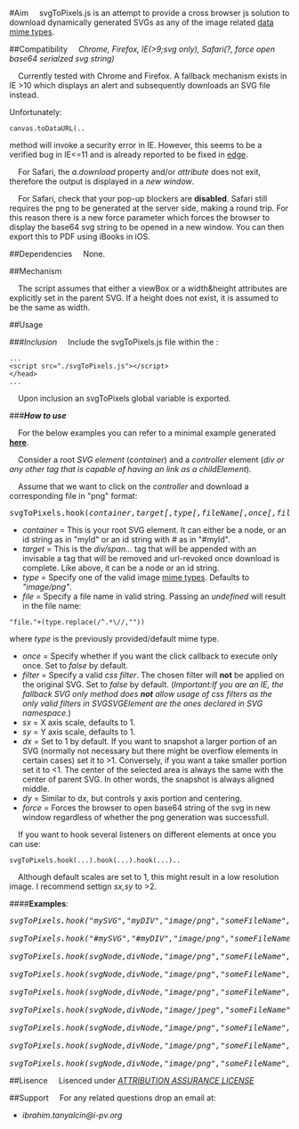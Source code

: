 
#Aim
&nbsp;&nbsp;&nbsp;&nbsp;svgToPixels.js is an attempt to provide a cross browser js solution to download dynamically generated SVGs as any of the
image related [data mime types](https://developer.mozilla.org/en-US/docs/Web/HTTP/Basics_of_HTTP/MIME_types).

##Compatibility
&nbsp;&nbsp;&nbsp;&nbsp;*Chrome, Firefox, IE(>9;svg only), Safari(?, force open base64 serialzed svg string)*

&nbsp;&nbsp;&nbsp;&nbsp;Currently tested with Chrome and Firefox. A fallback mechanism exists in IE >10 which displays an alert and subsequently downloads an SVG file instead.

Unfortunately:

```
canvas.toDataURL(..
```

method will invoke a security error in IE. However, this seems to be a verified bug in IE<=11 and is already reported to be fixed in [edge](https://connect.microsoft.com/IE/feedback/details/828416/cavas-todataurl-method-doesnt-work-after-draw-svg-file-to-canvas).

&nbsp;&nbsp;&nbsp;&nbsp;For Safari, the *a.download* property and/or _attribute_ does not exit, therefore the output is displayed in a *new window*.

&nbsp;&nbsp;&nbsp;&nbsp;For Safari, check that your pop-up blockers are __disabled__. Safari still requires the png to be generated at the server side, making a round trip. For this reason there is a new force parameter
which forces the browser to display the base64 svg string to be opened in a new window. You can then export this to PDF using iBooks in iOS.

##Dependencies
&nbsp;&nbsp;&nbsp;&nbsp;None.

##Mechanism

&nbsp;&nbsp;&nbsp;&nbsp;The script assumes that either a viewBox or a width&height attributes are explicitly set in the parent SVG. If a height does not exist, it is assumed to be the same as width.

##Usage

###*Inclusion*
&nbsp;&nbsp;&nbsp;&nbsp;Include the svgToPixels.js file within the <head>:

```
...
<script src="./svgToPixels.js"></script>
</head>
...
```

&nbsp;&nbsp;&nbsp;&nbsp;Upon inclusion an svgToPixels global variable is exported.
	
###*__How to use__*

&nbsp;&nbsp;&nbsp;&nbsp;For the below examples you can refer to a minimal example generated [__here__](example/svgToPng.html).

&nbsp;&nbsp;&nbsp;&nbsp;Consider a root *SVG element* (*container*) and a *controller* element (*div or any other tag that is capable of having an link as a childElement*).

&nbsp;&nbsp;&nbsp;&nbsp;Assume that we want to click on the *controller* and download a corresponding file in "png" format:

<pre>
svgToPixels.hook(<i>container,target[,type[,fileName[,once[,filter[,sx[,sy[,dx[,dy[,force]]]]]]]]]</i>)
</pre>

* _container_ = This is your root SVG element. It can either be a node, or an id string as in "myId" or an id string with *#* as in "#myId".
* _target_ = This is the *div/span...* tag that will be appended with an invisable a tag that will be removed and url-revoked once download is complete. Like above, it can be a node or an id string.
* _type_ = Specify one of the valid image [mime types](https://developer.mozilla.org/en-US/docs/Web/HTTP/Basics_of_HTTP/MIME_types). Defaults to *"image/png"*.
* _file_ = Specify a file name in valid string. Passing an *undefined* will result in the file name:
```
"file."+(type.replace(/^.*\//,""))
```
where _type_ is the previously provided/default mime type.
* _once_ = Specify whether if you want the click callback to execute only once. Set to *false* by default.
* _filter_ = Specify a valid *css filter*. The chosen filter will __not__ be applied on the original SVG. Set to *false* by default. (*Important:If you are an IE, the fallback SVG only method does __not__ allow usage of css filters as the only valid filters in SVGSVGElement are the ones declared in SVG namespace.*)
* _sx_ = X axis scale, defaults to 1.
* _sy_ = Y axis scale, defaults to 1.
* _dx_ = Set to 1 by default. If you want to snapshot a larger portion of an SVG (normally not necessary but there might be overflow elements in certain cases) set it to >1. Conversely, if you want a take smaller portion set it to <1. The center of the selected area is always the same with the center of parent SVG. In other words, the snapshot is always aligned middle.
* _dy_ = Similar to dx, but controls y axis portion and centering.
* _force_ = Forces the browser to open base64 string of the svg in new window regardless of whether the png generation was successfull.
	
&nbsp;&nbsp;&nbsp;&nbsp;If you want to hook several listeners on different elements at once you can use:
	
```
svgToPixels.hook(...).hook(...).hook(...)..
```

&nbsp;&nbsp;&nbsp;&nbsp;Although default scales are set to 1, this might result in a low resolution image. I recommend settign *sx,sy* to >2.

####__Examples__:
	

<pre>
<i>svgToPixels.hook("mySVG","myDIV","image/png","someFileName",false,false);</i>

<i>svgToPixels.hook("#mySVG","#myDIV","image/png","someFileName",false,false);</i>

<i>svgToPixels.hook(svgNode,divNode,"image/png","someFileName",false,false);</i>

<i>svgToPixels.hook(svgNode,divNode,"image/png","someFileName",false,false);</i>

<i>svgToPixels.hook(svgNode,divNode,"image/png","someFileName",true,false);</i>

<i>svgToPixels.hook(svgNode,divNode,"image/jpeg","someFileName",true,"grayscale(100%)");</i>

<i>svgToPixels.hook(svgNode,divNode,"image/png","someFileName",false,"invert(100%)");</i>

<i>svgToPixels.hook(svgNode,divNode,"image/png","someFileName",false,false,10,10);</i> //about ~1 mb high resolution image.

<i>svgToPixels.hook(svgNode,divNode,"image/png","someFileName",false,false,10,10,undefined,undefined,true);</i> //the last argument forces the browser to display the base64 svg string in separate window. 
</pre>


##Lisence
&nbsp;&nbsp;&nbsp;&nbsp;Lisenced under [*ATTRIBUTION ASSURANCE LICENSE*](./LISENCE.md)
	
##Support
&nbsp;&nbsp;&nbsp;&nbsp;For any related questions drop an email at:
* _ibrahim.tanyalcin@i-pv.org_
	